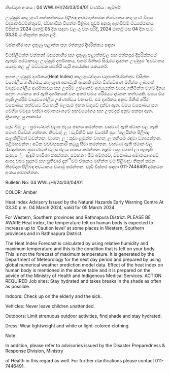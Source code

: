 නිවේදන අංකය : 04 WWL/HI/24/03/04/01 වර්ණය : ඇම්බර්

උණුසුම් කාලගුණ තත්තත්තවය පිළිබඳ අවවාදාත්තමක නිවේදනය කාලගුණ විදයා වදපාර්තවම්න්තුවේ, ස්වභාවික විපත්ත පිළිබඳ පූර්ව අනුරු ඇඟවීවම් මධ්‍යස්ථානය විසින්ත 2024 මාර්තු 05 දින සඳහා වලංගු වන පරිදි, 2024 මාර්තු මස 04 දින ප.ව. 03.30 ට නිකුත්ත කරන ලදී.

බස්නාහිර සහ දකුණු පළාත්ත සහ රත්නපුර දිසරික්කය සඳහා

විමසිලිමත්ත වන්තන! බසරනාහිර සහ දකුණු පළාත්තවල සහ රත්නපුර දිසරික්කයේ ඇතැම් සරථානවල උණුසුම් දර්තශකය, එනම් මිනිසර සිරුරට දැයනන උණුසුම ‘අවධානය යයාමු කල යුු’ මට්ටමක පවතියි යැයි අයේක්ෂා යකයර්ත.

ඉහත උණුසුම් දර්ශකය(Heat Index) කාලගුණවිදයා වදපාර්තවම්න්තුව විසින්ත වගෝලීය ගණිතමය කාලගුණ අනාවැකි ආකෘති දත්ත විශ්වේෂණ මගින්ත ලබාගත් වායුවගෝලීය ආර්රතාවය සහ උපරිම උෂ්ණත්ව අගයයන්ත වයාදා ගනිමින්ත වහට දිනය සදහා ගණනය කර ඇති දර්ශකයක් වන අතර වමය ශරීරයට දැවනන තත්වයකි. වමය විය හැකි උපරිම වායුවගෝලීය උෂ්ණත්වය වනාවේ. එම දර්ශකය අනුව මිනිස් ශරීර වසෞඛය තත්වයට විය හැකි බලපෑම ඉහත වගුවේ දක්වා ඇත. වමය වසෞඛය සහ වේශීය වවදය වස්වා අමාතයාංශවේ සහවයෝගය සහ උපවදස් අනුව සකසා ඇත. ක්‍රියාකළ යුු ආකාරය

වැඩ බිම් ුල : ප්‍රමාණවත් වලස ජලය පානය කරන්තන. වසවණ ඇති ස්ථාන වල හැකි පමණ විවේක ගන්තන. නිවවස් ුල : වැඩිහිටි සහ වරෝගී පුේගලයින්ත පිලිබඳ සැලකිලිමත් වවන්තන. වාහන ුල : කුඩා ළමුන්ත වාහන ුල තනියම රඳවා වනායන්තන. එළිමහවන්ත : අධික වවවහසකාරී කටුයුු සීමා කරන්තන. වසවණ ඇති ස්ථාන වල රැවඳන්තන. ප්‍රමාණවත් වලස ජලය පානය කරන්තන. ඇඳුම් : සුදු වහෝ ලා පැහැති සැහැේු ඇඳුම් භාවිතා කරන්තන. සටහන : මීට අමතරව, වසෞඛය අමාතයාංශවේ ආපදා වපර සුදානම් සහ ප්‍රතිචාර දැක්ීවම් ඒකකය මඟින්ත වම් පිළිබඳව නිකුත් කරන නිවේදන පිලිබඳ අවධානය වයාමු කරන්තන. වැඩි විස්තර සඳහා 011-7446491 දුරකථන අංකය අමතන්තන.

Bulletin No: 04 WWL/HI/24/03/04/01

COLOR: Amber

Heat index Advisory Issued by the Natural Hazards Early Warning Centre At 03.30 p.m. 04 March 2024, valid for 05 March 2024

For Western, Southern provinces and Rathnapura District. PLEASE BE AWARE Heat index, the temperature felt on human body is expected to increase up to ‘Caution level’ at some places in Western, Southern provinces and in Rathnapura District.

The Heat Index Forecast is calculated by using relative humidity and maximum temperature and this is the condition that is felt on your body. This is not the forecast of maximum temperature. It is generated by the Department of Meteorology for the next day period and prepared by using global numerical weather prediction model data. Effect of the heat index on human body is mentioned in the above table and it is prepared on the advice of the Ministry of Health and Indigenous Medical Services. ACTION REQUIRED Job sites: Stay hydrated and takes breaks in the shade as often as possible.

Indoors: Check up on the elderly and the sick.

Vehicles: Never leave children unattended.

Outdoors: Limit strenuous outdoor activities, find shade and stay hydrated.

Dress: Wear lightweight and white or light-colored clothing.

Note:

In addition, please refer to advisories issued by the Disaster Preparedness & Response Division, Ministry

of Health in this regard as well. For further clarifications please contact 011-7446491.